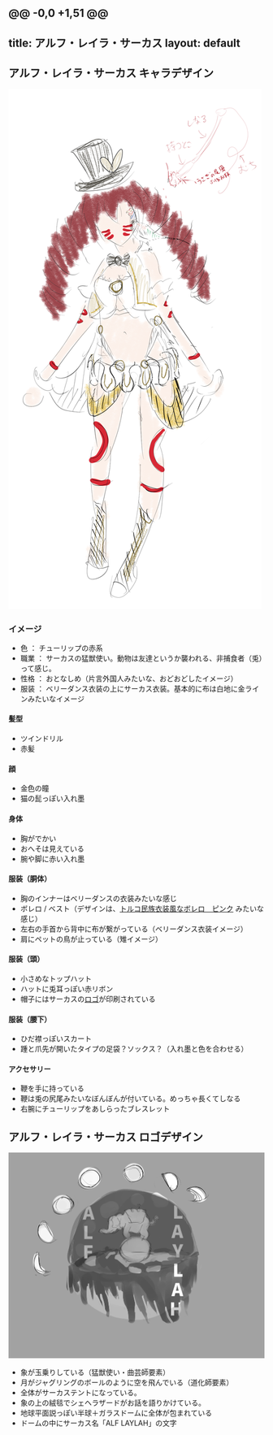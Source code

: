 @@ -0,0 +1,51 @@
---
title: アルフ・レイラ・サーカス
layout: default
---
<a id="chara"></a>
## アルフ・レイラ・サーカス キャラデザイン
![キャラデザイン](../images/kasumotsu_chara.png)

### イメージ
- 色 ： チューリップの赤系
- 職業 ： サーカスの猛獣使い。動物は友達というか襲われる、非捕食者（兎）って感じ。
- 性格 ： おとなしめ（片言外国人みたいな、おどおどしたイメージ）
- 服装 ： ベリーダンス衣装の上にサーカス衣装。基本的に布は白地に金ラインみたいなイメージ

#### 髪型
- ツインドリル
- 赤髪
#### 顔
- 金色の瞳
- 猫の髭っぽい入れ墨
#### 身体
- 胸がでかい
- おへそは見えている
- 腕や脚に赤い入れ墨
#### 服装（胴体）
- 胸のインナーはベリーダンスの衣装みたいな感じ
- ボレロ / ベスト（デザインは、[トルコ民族衣装風なボレロ　ピンク](https://www.oryantalsaray.com/?pid=31004867 ) みたいな感じ）
- 左右の手首から背中に布が繋がっている（ベリーダンス衣装イメージ）
- 肩にペットの鳥が止っている（雉イメージ）
#### 服装（頭）
- 小さめなトップハット
- ハットに兎耳っぽい赤リボン
- 帽子にはサーカスの[ロゴ](#logo)が印刷されている
#### 服装（腰下）
- ひだ襟っぽいスカート
- 踵と爪先が開いたタイプの足袋？ソックス？（入れ墨と色を合わせる）
#### アクセサリー
- 鞭を手に持っている
- 鞭は兎の尻尾みたいなぼんぼんが付いている。めっちゃ長くてしなる
- 右腕にチューリップをあしらったブレスレット

<a id="logo"></a>
## アルフ・レイラ・サーカス ロゴデザイン
![ロゴデザイン](../images/kasumotsu_logo.png)

- 象が玉乗りしている（猛獣使い・曲芸師要素）
- 月がジャグリングのボールのように空を飛んでいる（道化師要素）
- 全体がサーカステントになっている。
- 象の上の絨毯でシェヘラザードがお話を語りかけている。
- 地球平面説っぽい半球＋ガラスドームに全体が包まれている
- ドームの中にサーカス名「ALF LAYLAH」の文字
